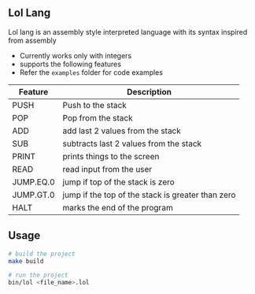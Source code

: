 ## Lol Lang

Lol lang is an assembly style interpreted language with its syntax inspired from assembly

- Currently works only with integers
- supports the following features
- Refer the `examples` folder for code examples

| Feature   | Description                                       |
| --------- | ------------------------------------------------- |
| PUSH      | Push to the stack                                 |
| POP       | Pop from the stack                                |
| ADD       | add last 2 values from the stack                  |
| SUB       | subtracts last 2 values from the stack            |
| PRINT     | prints things to the screen                       |
| READ      | read input from the user                          |
| JUMP.EQ.0 | jump if top of the stack is zero                  |
| JUMP.GT.0 | jump if the top of the stack is greater than zero |
| HALT      | marks the end of the program                      |

## Usage

```bash
# build the project
make build

# run the project
bin/lol <file_name>.lol
```
